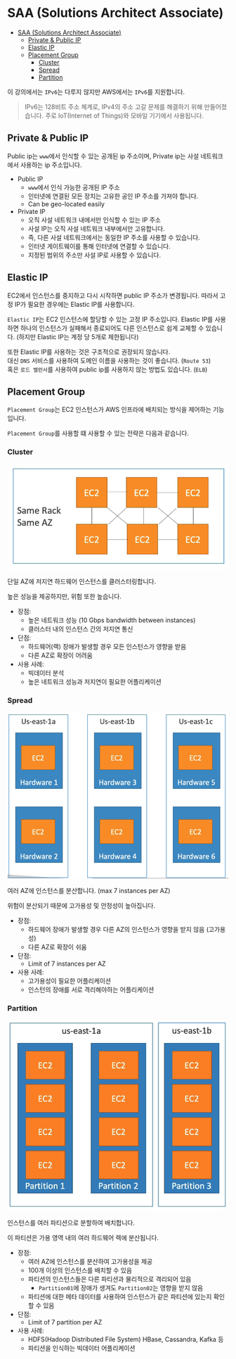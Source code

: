 # SAA (Solutions Architect Associate)

- [SAA (Solutions Architect Associate)](#saa-solutions-architect-associate)
  - [Private \& Public IP](#private--public-ip)
  - [Elastic IP](#elastic-ip)
  - [Placement Group](#placement-group)
    - [Cluster](#cluster)
    - [Spread](#spread)
    - [Partition](#partition)

이 강의에서는 `IPv6`는 다루지 않지만 AWS에서는 `IPv6`를 지원합니다.

> IPv6는 128비트 주소 체계로, IPv4의 주소 고갈 문제를 해결하기 위해 만들어졌습니다.
> 주로 IoT(Internet of Things)와 모바일 기기에서 사용됩니다.

## Private & Public IP

Public ip는 `www`에서 인식할 수 있는 공개된 ip 주소이며,
Private ip는 사설 네트워크에서 사용하는 ip 주소입니다.

- Public IP
    - `www`에서 인식 가능한 공개된 IP 주소
    - 인터넷에 연결된 모든 장치는 고유한 공인 IP 주소를 가져야 합니다.
    - Can be geo-located easily
- Private IP
    - 오직 사설 네트워크 내에서만 인식할 수 있는 IP 주소
    - 사설 IP는 오직 사설 네트워크 내부에서만 고유합니다.
    - 즉, 다른 사설 네트워크에서는 동일한 IP 주소를 사용할 수 있습니다.
    - 인터넷 게이트웨이를 통해 인터넷에 연결할 수 있습니다.
    - 지정된 범위의 주소만 사설 IP로 사용할 수 있습니다.

## Elastic IP

EC2에서 인스턴스를 중지하고 다시 시작하면 public IP 주소가 변경됩니다.
따라서 고정 IP가 필요한 경우에는 Elastic IP를 사용합니다.

`Elastic IP`는 EC2 인스턴스에 할당할 수 있는 고정 IP 주소입니다.
Elastic IP를 사용하면 하나의 인스턴스가 실패해서 종료되어도 다른 인스턴스로 쉽게 교체할 수 있습니다.
(하지만 Elastic IP는 계정 당 5개로 제한됩니다)

또한 Elastic IP를 사용하는 것은 구조적으로 권장되지 않습니다.   
대신 `DNS` 서비스를 사용하여 도메인 이름을 사용하는 것이 좋습니다. (`Route 53`)  
혹은 `로드 밸런서`를 사용하여 public ip를 사용하지 않는 방법도 있습니다. (`ELB`)

## Placement Group

`Placement Group`는 EC2 인스턴스가 AWS 인프라에 배치되는 방식을 제어하는 기능입니다.

`Placement Group`를 사용할 떄 사용할 수 있는 전략은 다음과 같습니다.

### Cluster

![partition_group_cluster.png](images%2Fplacement_group_cluster.png)

단일 AZ에 저지연 하드웨어 인스턴스를 클러스터링합니다.

높은 성능을 제공하지만, 위험 또한 높습니다.

* 장점:
    * 높은 네트워크 성능 (10 Gbps bandwidth between instances)
    * 클러스터 내의 인스턴스 간의 저지연 통신
* 단점:
    * 하드웨어(랙) 장애가 발생할 경우 모든 인스턴스가 영향을 받음
    * 다른 AZ로 확장이 어려움
* 사용 사례:
    * 빅데이터 분석
    * 높은 네트워크 성능과 저지연이 필요한 어플리케이션

### Spread

![partition_group_spread.png](images%2Fplacement_group_spread.png)

여러 AZ에 인스턴스를 분산합니다. (max 7 instances per AZ)

위험이 분산되기 때문에 고가용성 및 안정성이 높아집니다.

* 장점:
    * 하드웨어 장애가 발생할 경우 다른 AZ의 인스턴스가 영향을 받지 않음 (고가용성)
    * 다른 AZ로 확장이 쉬움
* 단점:
    * Limit of 7 instances per AZ
* 사용 사례:
    * 고가용성이 필요한 어플리케이션
    * 인스턴의 장애를 서로 격리해야하는 어플리케이션

### Partition

![partition_group_partition.png](images%2Fplacement_group_partition.png)

인스턴스를 여러 파티션으로 분할하여 배치합니다.

이 파티션은 가용 영역 내의 여러 하드웨어 렉에 분산됩니다.

* 장점:
    * 여러 AZ에 인스턴스를 분산하여 고가용성을 제공
    * 100개 이상의 인스턴스를 배치할 수 있음
    * 파티션의 인스턴스들은 다른 파티션과 물리적으로 격리되어 있음
      * `Partition01`에 장애가 생겨도 `Partition02`는 영향을 받지 않음
    * 파티션에 대한 메타 데이터를 사용하여 인스턴스가 같은 파티션에 있는지 확인할 수 있음
* 단점:
    * Limit of 7 partition per AZ
* 사용 사례:
  * HDFS(Hadoop Distributed File System) HBase, Cassandra, Kafka 등
  * 파티션을 인식하는 빅데이터 어플리케이션






